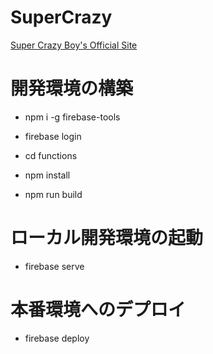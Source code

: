 # SuperCrazy

[Super Crazy Boy's Official Site](https://super-crazy.jp/)

# 開発環境の構築
- npm i -g firebase-tools
- firebase login

- cd functions
- npm install
- npm run build

# ローカル開発環境の起動
- firebase serve

# 本番環境へのデプロイ
- firebase deploy
